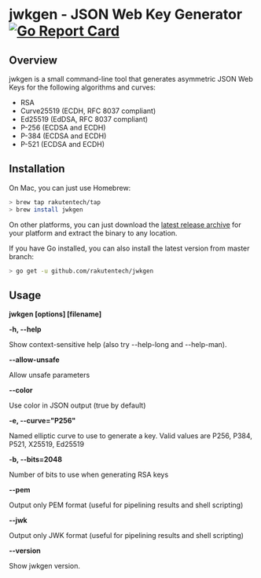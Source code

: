 # jwkgen - JSON Web Key Generator [![Go Report Card](https://goreportcard.com/badge/github.com/rakutentech/jwkgen)](https://goreportcard.com/report/github.com/rakutentech/jwkgen)

## Overview

jwkgen is a small command-line tool that generates asymmetric JSON Web Keys for the
following algorithms and curves:

* RSA
* Curve25519 (ECDH, RFC 8037 compliant)
* Ed25519 (EdDSA, RFC 8037 compliant)
* P-256 (ECDSA and ECDH)
* P-384 (ECDSA and ECDH)
* P-521 (ECDSA and ECDH)

## Installation


On Mac, you can just use Homebrew:
```sh
> brew tap rakutentech/tap
> brew install jwkgen
```
On other platforms, you can just download the [latest release
archive](https://github.com/rakutentech/jwkgen/releases/latest) for your
platform and extract the binary to any location.

If you have Go installed, you can also install the latest version from master
branch:
```sh
> go get -u github.com/rakutentech/jwkgen
```

## Usage

**jwkgen [options] <key type> [filename]**

**-h, --help**

Show context-sensitive help (also try --help-long and --help-man).

**--allow-unsafe**

Allow unsafe parameters

**--color**

Use color in JSON output (true by default)

**-e, --curve="P256"**

Named elliptic curve to use to generate a key. Valid values are P256, P384, P521, X25519, Ed25519

**-b, --bits=2048**

Number of bits to use when generating RSA keys

**--pem**

Output only PEM format (useful for pipelining results and shell scripting)

**--jwk**

Output only JWK format (useful for pipelining results and shell scripting)

**--version**

Show jwkgen version.
